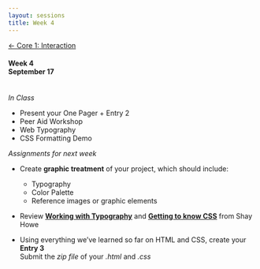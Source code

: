 ```yaml
---
layout: sessions
title: Week 4
---
```


[<span class="nav-color">← Core 1: Interaction</span>](core1-interaction.github.io)

#### Week 4 <br>September 17<br><br>


*In Class*  
+ Present your One Pager + Entry 2
+ Peer Aid Workshop
+ Web Typography
+ CSS Formatting Demo


*Assignments for next week*	
+ Create **graphic treatment** of your project, which should include:
  - Typography
  - Color Palette
  - Reference images or graphic elements

+ Review **[<u>Working with Typography</u>](https://learn.shayhowe.com/html-css/working-with-typography/)** and **[<u>Getting to know CSS</u>](https://learn.shayhowe.com/html-css/getting-to-know-css/)** from Shay Howe
     
+ Using everything we’ve learned so far on HTML and CSS, create your **Entry 3**<br>
Submit the *zip file* of your *.html* and *.css*
  

